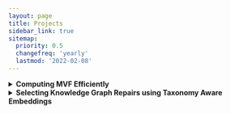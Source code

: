 ```yaml
---
layout: page
title: Projects
sidebar_link: true
sitemap:
  priority: 0.5
  changefreq: 'yearly'
  lastmod: '2022-02-08'
---
```


<details><summary><b>Computing MVF Efficiently</b></summary>
<p>

In our novel approach to learning ontologies from knowledge graphs, we need to compute a graph metric which we call MVF. This metric indicates the maximum number of vertices that a walk in the graph can visit, given a fixed starting point. Computing this metric is linear on the size of the graph but, as we handle large graphs, we still need to find ways to optimise the MVF's computation, especially when doing it for multiple vertices. Not only that, we have to consider derivations of the original knowledge graph that are exponentially large on its size. The project would consist of devising, implementing and evaluating methods for efficient computation of the MVF, and that can also provide other useful information about the graph.

</p>
</details>

<details><summary><b>Selecting Knowledge Graph Repairs using Taxonomy Aware Embeddings</b></summary>
<p>

While Knowledge Graphs are becoming increasing popular, one persistent issue concerns the quality of data. Sometimes not only the information described is incomplete, but it is also incorrect. One can rely on ontological approaches or machine learning techniques using knowledge graph embeddings to fix incorrect information in such graphs. This project's primary research goal is to investigate the combination of methods in the mentioned approaches. Embeddings that can relate to the taxonomical rules in the Knowledge Graphs are particularly promising.

</p>
</details>
